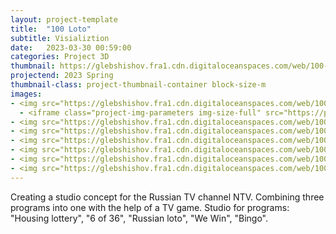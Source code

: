 ```yaml
---
layout: project-template
title:  "100 Loto"
subtitle: Visializtion
date:   2023-03-30 00:59:00
categories: Project 3D
thumbnail: https://glebshishov.fra1.cdn.digitaloceanspaces.com/web/100-Loto/100-Loto-thumbnail.webp
projectend: 2023 Spring
thumbnail-class: project-thumbnail-container block-size-m
images:
- <img src="https://glebshishov.fra1.cdn.digitaloceanspaces.com/web/100-Loto/100-loto-01.webp" class="project-img-parameters img-size-full" alt="100-loto-01">
  - <iframe class="project-img-parameters img-size-full" src="https://player.vimeo.com/video/1041372171?h=c2f77761a0&amp;badge=0&amp;autopause=0&amp&autoplay=1&loop=1;player_id=0&amp;app_id=58479" frameborder="0" allow="autoplay; fullscreen; picture-in-picture; clipboard-write" style="width:1400px%;max-height:800px;aspect-ratio:auto 16/9" title="vid-studio-Apartment"></iframe>
- <img src="https://glebshishov.fra1.cdn.digitaloceanspaces.com/web/100-Loto/100-loto-02.webp" class="project-img-parameters img-size-full" alt="100-loto-02">
- <img src="https://glebshishov.fra1.cdn.digitaloceanspaces.com/web/100-Loto/100-loto-03.webp" class="project-img-parameters img-size-full" alt="100-loto-03">
- <img src="https://glebshishov.fra1.cdn.digitaloceanspaces.com/web/100-Loto/100-loto-04.webp" class="project-img-parameters img-size-full" alt="100-loto-04">
- <img src="https://glebshishov.fra1.cdn.digitaloceanspaces.com/web/100-Loto/100-loto-05.webp" class="project-img-parameters img-size-full" alt="100-loto-05">
- <img src="https://glebshishov.fra1.cdn.digitaloceanspaces.com/web/100-Loto/100-loto-06.webp" class="project-img-parameters img-size-full" alt="100-loto-06">
- <img src="https://glebshishov.fra1.cdn.digitaloceanspaces.com/web/100-Loto/100-loto-07.webp" class="project-img-parameters img-size-full" alt="100-loto-07">
---
```


Creating a studio concept for the Russian TV channel NTV.
Combining three programs into one with the help of a TV game.
Studio for programs: "Housing lottery", "6 of 36", "Russian loto", "We Win", "Bingo".


